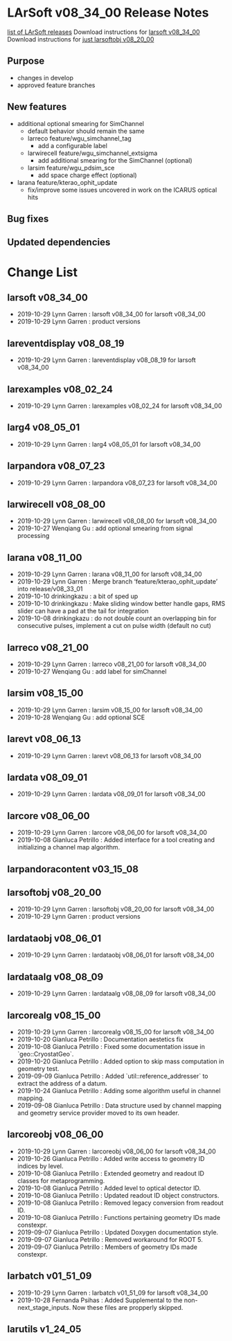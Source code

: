 LArSoft v08_34_00 Release Notes
======================================================================

[list of LArSoft releases](LArSoft_release_list)
Download instructions for [larsoft v08_34_00](http://scisoft.fnal.gov/scisoft/bundles/larsoft/v08_34_00/larsoft-v08_34_00.html)
Download instructions for [just larsoftobj v08_20_00](http://scisoft.fnal.gov/scisoft/bundles/larsoftobj/v08_20_00/larsoftobj-v08_20_00.html)

Purpose
--------------------

-   changes in develop
-   approved feature branches

New features
------------------------------

-   additional optional smearing for SimChannel
    -   default behavior should remain the same
    -   larreco feature/wgu_simchannel_tag
        -   add a configurable label
    -   larwirecell feature/wgu_simchannel_extsigma
        -   add additional smearing for the SimChannel (optional)
    -   larsim feature/wgu_pdsim_sce
        -   add space charge effect (optional)
-   larana feature/kterao_ophit_update
    -   fix/improve some issues uncovered in work on the ICARUS optical hits

Bug fixes
------------------------

Updated dependencies
----------------------------------------------

Change List
============================

larsoft v08_34_00
------------------------------------------

-   2019-10-29 Lynn Garren : larsoft v08_34_00 for larsoft v08_34_00
-   2019-10-29 Lynn Garren : product versions

lareventdisplay v08_08_19
----------------------------------------------------------

-   2019-10-29 Lynn Garren : lareventdisplay v08_08_19 for larsoft v08_34_00

larexamples v08_02_24
--------------------------------------------------

-   2019-10-29 Lynn Garren : larexamples v08_02_24 for larsoft v08_34_00

larg4 v08_05_01
--------------------------------------

-   2019-10-29 Lynn Garren : larg4 v08_05_01 for larsoft v08_34_00

larpandora v08_07_23
------------------------------------------------

-   2019-10-29 Lynn Garren : larpandora v08_07_23 for larsoft v08_34_00

larwirecell v08_08_00
--------------------------------------------------

-   2019-10-29 Lynn Garren : larwirecell v08_08_00 for larsoft v08_34_00
-   2019-10-27 Wenqiang Gu : add optional smearing from signal processing

larana v08_11_00
----------------------------------------

-   2019-10-29 Lynn Garren : larana v08_11_00 for larsoft v08_34_00
-   2019-10-29 Lynn Garren : Merge branch ‘feature/kterao_ophit_update’ into release/v08_33_01
-   2019-10-10 drinkingkazu : a bit of sped up
-   2019-10-10 drinkingkazu : Make sliding window better handle gaps, RMS slider can have a pad at the tail for integration
-   2019-10-08 drinkingkazu : do not double count an overlapping bin for consecutive pulses, implement a cut on pulse width (default no cut)

larreco v08_21_00
------------------------------------------

-   2019-10-29 Lynn Garren : larreco v08_21_00 for larsoft v08_34_00
-   2019-10-27 Wenqiang Gu : add label for simChannel

larsim v08_15_00
----------------------------------------

-   2019-10-29 Lynn Garren : larsim v08_15_00 for larsoft v08_34_00
-   2019-10-28 Wenqiang Gu : add optional SCE

larevt v08_06_13
----------------------------------------

-   2019-10-29 Lynn Garren : larevt v08_06_13 for larsoft v08_34_00

lardata v08_09_01
------------------------------------------

-   2019-10-29 Lynn Garren : lardata v08_09_01 for larsoft v08_34_00

larcore v08_06_00
------------------------------------------

-   2019-10-29 Lynn Garren : larcore v08_06_00 for larsoft v08_34_00
-   2019-10-08 Gianluca Petrillo : Added interface for a tool creating and initializing a channel map algorithm.

larpandoracontent v03_15_08
--------------------------------------------------------------

larsoftobj v08_20_00
------------------------------------------------

-   2019-10-29 Lynn Garren : larsoftobj v08_20_00 for larsoft v08_34_00
-   2019-10-29 Lynn Garren : product versions

lardataobj v08_06_01
------------------------------------------------

-   2019-10-29 Lynn Garren : lardataobj v08_06_01 for larsoft v08_34_00

lardataalg v08_08_09
------------------------------------------------

-   2019-10-29 Lynn Garren : lardataalg v08_08_09 for larsoft v08_34_00

larcorealg v08_15_00
------------------------------------------------

-   2019-10-29 Lynn Garren : larcorealg v08_15_00 for larsoft v08_34_00
-   2019-10-20 Gianluca Petrillo : Documentation aestetics fix
-   2019-10-08 Gianluca Petrillo : Fixed some documentation issue in \`geo::CryostatGeo\`.
-   2019-10-20 Gianluca Petrillo : Added option to skip mass computation in geometry test.
-   2019-09-09 Gianluca Petrillo : Added \`util::reference_addresser\` to extract the address of a datum.
-   2019-10-24 Gianluca Petrillo : Adding some algorithm useful in channel mapping.
-   2019-09-08 Gianluca Petrillo : Data structure used by channel mapping and geometry service provider moved to its own header.

larcoreobj v08_06_00
------------------------------------------------

-   2019-10-29 Lynn Garren : larcoreobj v08_06_00 for larsoft v08_34_00
-   2019-10-26 Gianluca Petrillo : Added write access to geometry ID indices by level.
-   2019-10-08 Gianluca Petrillo : Extended geometry and readout ID classes for metaprogramming.
-   2019-10-08 Gianluca Petrillo : Added level to optical detector ID.
-   2019-10-08 Gianluca Petrillo : Updated readout ID object constructors.
-   2019-10-08 Gianluca Petrillo : Removed legacy conversion from readout ID.
-   2019-10-08 Gianluca Petrillo : Functions pertaining geometry IDs made constexpr.
-   2019-09-07 Gianluca Petrillo : Updated Doxygen documentation style.
-   2019-09-07 Gianluca Petrillo : Removed workaround for ROOT 5.
-   2019-09-07 Gianluca Petrillo : Members of geometry IDs made constexpr.

larbatch v01_51_09
--------------------------------------------

-   2019-10-29 Lynn Garren : larbatch v01_51_09 for larsoft v08_34_00
-   2019-10-28 Fernanda Psihas : Added Supplemental to the non-next_stage_inputs. Now these files are propperly skipped.

larutils v1_24_05
------------------------------------------
